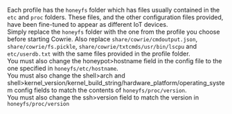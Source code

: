 Each profile has the `honeyfs` folder which has files usually contained in the `etc` and `proc` folders. These files, and the other configuration files provided, have been fine-tuned to appear as different IoT devices.  
Simply replace the `honeyfs` folder with the one from the profile you choose before starting Cowrie. Also replace `share/cowrie/cmdoutput.json`, `share/cowrie/fs.pickle`, `share/cowrie/txtcmds/usr/bin/lscpu` and `etc/userdb.txt` with the same files provided in the profile folder.  
You must also change the honeypot>hostname field in the config file to the one specified in `honeyfs/etc/hostname`.  
You must also change the shell>arch and shell>kernel_version/kernel_build_string/hardware_platform/operating_system config fields to match the contents of `honeyfs/proc/version`.  
You must also change the ssh>version field to match the version in `honeyfs/proc/version`
